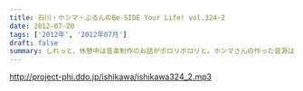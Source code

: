 ```yaml
---
title: 石川・ホンマ・ぶるんのBe-SIDE Your Life! vol.324-2
date: 2012-07-20
tags: ['2012年', '2012年07月']
draft: false
summary: しれっと、休憩中は音楽制作のお話がポロリポロリと。ホンマさんの作った音源は相変わらずダウンロードされず放置されることも多いようですが。ＮＡＭＡＥ
---
```


http://project-phi.ddo.jp/ishikawa/ishikawa324_2.mp3
